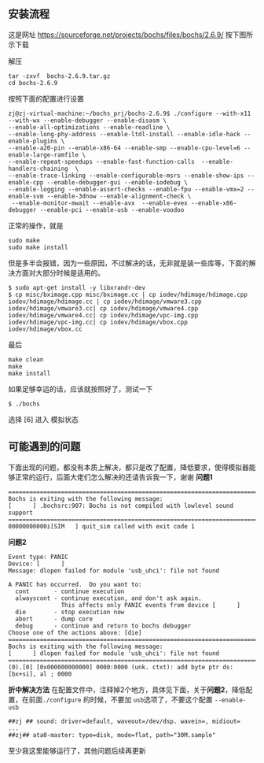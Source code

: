 ## 安装流程

这是网址 https://sourceforge.net/projects/bochs/files/bochs/2.6.9/ 按下图所示下载

 解压

```
tar -zxvf  bochs-2.6.9.tar.gz
cd bochs-2.6.9
```

按照下面的配置进行设置

```shell
zj@zj-virtual-machine:~/bochs_prj/bochs-2.6.9$ ./configure --with-x11 --with-wx --enable-debugger --enable-disasm \
--enable-all-optimizations --enable-readline \
--enable-long-phy-address --enable-ltdl-install --enable-idle-hack --enable-plugins \
--enable-a20-pin --enable-x86-64 --enable-smp --enable-cpu-level=6 --enable-large-ramfile \
--enable-repeat-speedups --enable-fast-function-calls  --enable-handlers-chaining  \
--enable-trace-linking --enable-configurable-msrs --enable-show-ips --enable-cpp --enable-debugger-gui --enable-iodebug \
--enable-logging --enable-assert-checks --enable-fpu --enable-vmx=2 --enable-svm --enable-3dnow --enable-alignment-check \
 --enable-monitor-mwait --enable-avx  --enable-evex --enable-x86-debugger --enable-pci --enable-usb --enable-voodoo
```

正常的操作，就是

```shell
sudo make
sudo make install
```

但是多半会报错，因为一些原因，不过解决的话，无非就是装一些库等，下面的解决方面对大部分时候是适用的。

```shell
$ sudo apt-get install -y libxrandr-dev
$ cp misc/bximage.cpp misc/bximage.cc | cp iodev/hdimage/hdimage.cpp iodev/hdimage/hdimage.cc | cp iodev/hdimage/vmware3.cpp iodev/hdimage/vmware3.cc| cp iodev/hdimage/vmware4.cpp iodev/hdimage/vmware4.cc| cp iodev/hdimage/vpc-img.cpp iodev/hdimage/vpc-img.cc| cp iodev/hdimage/vbox.cpp iodev/hdimage/vbox.cc
```

最后

```
make clean
make
make install
```

如果足够幸运的话，应该就按照好了，测试一下

```
$ ./bochs
```

选择 [6] 进入 模拟状态 

## 可能遇到的问题

下面出现的问题，都没有本质上解决，都只是改了配置，降低要求，使得模拟器能够正常的运行，后面大佬们怎么解决的还请告诉我一下，谢谢 **问题1**

```
========================================================================
Bochs is exiting with the following message:
[      ] .bochsrc:907: Bochs is not compiled with lowlevel sound support
========================================================================
00000000000i[SIM   ] quit_sim called with exit code 1
```

**问题2**

```
Event type: PANIC
Device: [      ]
Message: dlopen failed for module 'usb_uhci': file not found

A PANIC has occurred.  Do you want to:
  cont       - continue execution
  alwayscont - continue execution, and don't ask again.
               This affects only PANIC events from device [      ]
  die        - stop execution now
  abort      - dump core 
  debug      - continue and return to bochs debugger
Choose one of the actions above: [die] 
========================================================================
Bochs is exiting with the following message:
[      ] dlopen failed for module 'usb_uhci': file not found
========================================================================
(0).[0] [0x000000000000] 0000:0000 (unk. ctxt): add byte ptr ds:[bx+si], al ; 0000
```

**折中解决方法** 在配置文件中，注释掉2个地方，具体见下面，关于**问题2**，降低配置，在前面`./configure` 的时候，不要加 `usb`选项了，不要这个配置 `--enable-usb`

```
##zj ## sound: driver=default, waveout=/dev/dsp. wavein=, midiout= 
...
##zj## ata0-master: type=disk, mode=flat, path="30M.sample" 
```

至少我这里能够运行了，其他问题后续再更新